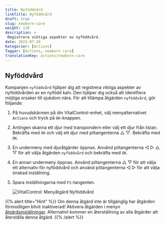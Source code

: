 ```yaml
---
title: Nyföddvård
linkTitle: Nyföddvård
draft: true
slug: newborn-care
weight: 120
description: >
 Registrera viktiga aspekter av nyföddvård.
date: 2023-07-26
Kategorier: [Actions]
Taggar: [Actions, newborn care]
translationKey: actions/newborn-care
---
```


## Nyföddvård

Kampanjen `nyföddvård` hjälper dig att registrera viktiga aspekter av nyföddvården av en nyfödd kalv. Den hjälper dig också att identifiera möjliga orsaker till sjukdom
nära. För att tillämpa åtgärden `nyföddvård`, gör följande:

1. På huvudskärmen på din VitalControl-enhet, välj menyalternativet `Actions` och tryck på `OK`-knappen.

2. Antingen skanna ett djur med transpondern eller välj ett djur från listan. Bekräfta med `OK` och välj ett djur med piltangenterna △ ▽. Bekräfta med `OK`.

3. En undermeny med djuråtgärder öppnas. Använd piltangenterna ◁ ▷ △ ▽ för att välja åtgärden `nyföddvård` och bekräfta med `OK`.

4. En annan undermeny öppnas. Använd piltangenterna △ ▽ för att välja ett alternativ för nyföddvård och använd piltangenterna ◁ ▷ för att välja önskad inställning.

5. Spara inställningarna med `F1`-tangenten.

    ![VitalControl: Menyåtgärd Nyföddvård](../images/newborncare.png "Nyföddvård")

{{% alert title="Hint" %}}
Om denna åtgärd inte är tillgänglig har åtgärden förmodligen blivit inaktiverad! Aktivera åtgärden i menyn [åtgärdsinställningar](../setting/). Alternativt kommer en återställning av alla åtgärder att återställa denna åtgärd.
{{% /alert %}}
